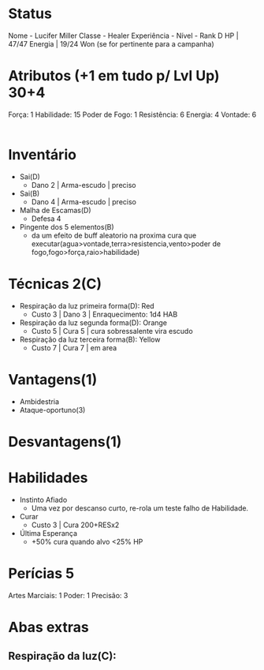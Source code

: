 # Status
Nome - Lucifer Miller
Classe - Healer
Experiência - 
Nível -
Rank D
HP | 47/47
Energia | 19/24
Won (se for pertinente para a campanha)
# Atributos (+1 em tudo p/ Lvl Up) 30+4
Força: 1
Habilidade: 15
Poder de Fogo: 1
Resistência: 6
Energia: 4
Vontade: 6  

# Inventário
- Sai(D)
	- Dano 2 | Arma-escudo | preciso
- Sai(B)
	- Dano 4 | Arma-escudo | preciso
- Malha de Escamas(D)
	- Defesa 4 
- Pingente dos 5 elementos(B)
	- da um efeito de buff aleatorio na proxima cura que executar(agua>vontade,terra>resistencia,vento>poder de fogo,fogo>força,raio>habilidade)

# Técnicas 2(C)
- Respiração da luz primeira forma(D): Red
	- Custo 3 | Dano 3 | Enraquecimento: 1d4 HAB
- Respiração da luz segunda forma(D): Orange
	- Custo 5 | Cura 5 | cura sobressalente vira escudo
- Respiração da luz terceira forma(B): Yellow
	- Custo 7 | Cura 7 | em area


# Vantagens(1) 
- Ambidestria
- Ataque-oportuno(3)


# Desvantagens(1)

# Habilidades
- Instinto Afiado
	- Uma vez por descanso curto, re-rola um teste falho de Habilidade.
- Curar 
	- Custo 3 | Cura 200+RESx2
- Última Esperança
	- +50% cura quando alvo <25% HP

# Perícias 5
Artes Marciais: 1
Poder: 1
Precisão: 3 

# Abas extras
## Respiração da luz(C):